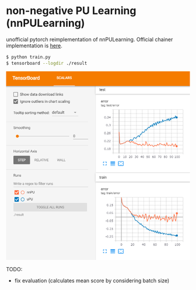 # non-negative PU Learning (nnPULearning)
unofficial pytorch reimplementation of nnPULearning. Official chainer implementation is [here](https://github.com/kiryor/nnPUlearning).

```bash
$ python train.py
$ tensorboard --logdir ./result
```

![error](result/result.png "error")

TODO:
- fix evaluation (calculates mean score by considering batch size)
